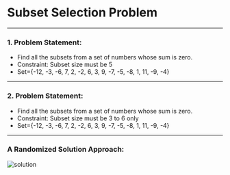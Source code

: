 # Subset Selection Problem

____________________________________________________________________

### 1. Problem Statement:
* Find all the subsets from a set of numbers whose sum is zero.
* Constraint: Subset size must be 5
* Set={-12, -3, -6, 7, 2, -2, 6, 3, 9, -7, -5, -8, 1, 11, -9, -4}

____________________________________________________________________

### 2. Problem Statement:
* Find all the subsets from a set of numbers whose sum is zero.
* Constraint: Subset size must be 3 to 6 only
* Set={-12, -3, -6, 7, 2, -2, 6, 3, 9, -7, -5, -8, 1, 11, -9, -4}

____________________________________________________________________

### A Randomized Solution Approach:
![solution](https://github.com/Kartik-Koul/Mini-Project-Subset-Selection-Problem/assets/135736261/22ec5419-da76-4638-81ae-3fa6613ae09b)
